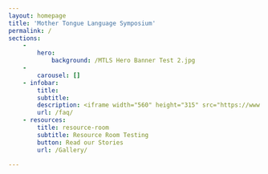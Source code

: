 ```yaml
---
layout: homepage
title: 'Mother Tongue Language Symposium'
permalink: /
sections:
    -
        hero:
            background: /MTLS Hero Banner Test 2.jpg
    -
        carousel: []
    - infobar:
        title: 
        subtitle: 
        description: <iframe width="560" height="315" src="https://www.youtube.com/embed/videoseries?list=PLMC9KNkIncKtGvr2kFRuXBVmBev6cAJ2u" frameborder="0" allow="accelerometer; autoplay; encrypted-media; gyroscope; picture-in-picture" allowfullscreen></iframe>
        url: /faq/
    - resources:
        title: resource-room
        subtitle: Resource Room Testing
        button: Read our Stories  
        url: /Gallery/

---
```



<!-- Type your notification here - the notification bar will not appear if this is empty. For other changes, refer to _data/homepage.yml to edit the homepage -->
